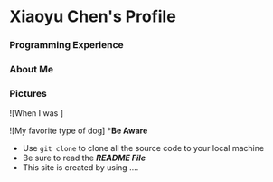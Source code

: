 # **Xiaoyu Chen's Profile**
### Programming Experience


### About Me


### Pictures
![When I was ]

![My favorite type of dog]
***Be Aware**
- Use `git clone` to clone all the source code to your local machine
- Be sure to read the ***README File***
- This site is created by using ....
